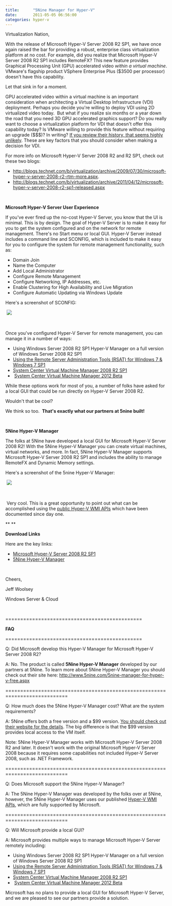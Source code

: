 ```yaml
---
title:      "5Nine Manager for Hyper-V"
date:       2011-05-05 06:56:00
categories: hyper-v
---
```

Virtualization Nation,

With the release of Microsoft Hyper-V Server 2008 R2 SP1, we have once again raised the bar for providing a robust, enterprise class virtualization platform at no cost. For example, did you realize that Microsoft Hyper-V Server 2008 R2 SP1 includes RemoteFX? This new feature provides Graphical Processing Unit (GPU) accelerated video _within a virtual machine_. VMware's flagship product VSphere Enterprise Plus ($3500 per processor) doesn't have this capability.

Let that sink in for a moment.

GPU accelerated video within a virtual machine is an important consideration when architecting a Virtual Desktop Infrastructure (VDI) deployment. Perhaps you decide you're willing to deploy VDI using 2D virtualized video today.  But what if you realize six months or a year down the road that you need 3D GPU accelerated graphics support? Do you really want to choose a virtualization platform for VDI that doesn't offer this capability today? Is VMware willing to provide this feature without requiring an upgrade ($$$)? In writing? [If you review their history, that seems highly unlikely](http://blogs.technet.com/b/virtualization/archive/2009/06/28/beware-the-vmware-core-tax-and-more.aspx). These are key factors that you should consider when making a decision for VDI.

For more info on Microsoft Hyper-V Server 2008 R2 and R2 SP1, check out these two blogs:

  * <http://blogs.technet.com/b/virtualization/archive/2009/07/30/microsoft-hyper-v-server-2008-r2-rtm-more.aspx>.
  * <http://blogs.technet.com/b/virtualization/archive/2011/04/12/microsoft-hyper-v-server-2008-r2-sp1-released.aspx>



 

**Microsoft Hyper-V Server User Experience**

If you've ever fired up the no-cost Hyper-V Server, you know that the UI is minimal. This is by design. The goal of Hyper-V Server is to make it easy for you to get the system configured and on the network for remote management. There's no Start menu or local GUI. Hyper-V Server instead includes a command line and SCONFIG, which is included to make it easy for you to configure the system for remote management functionality, such as:

  * Domain Join
  * Name the Computer
  * Add Local Administrator
  * Configure Remote Management
  * Configure Networking, IP Addresses, etc.
  * Enable Clustering for High Availability and Live Migration
  * Configure Automatic Updating via Windows Update



Here's a screenshot of SCONFIG:

 ![](https://msdnshared.blob.core.windows.net/media/TNBlogsFS/prod.evol.blogs.technet.com/CommunityServer.Blogs.Components.WeblogFiles/00/00/00/50/45/1643.SCONFIG.png)

 

Once you've configured Hyper-V Server for remote management, you can manage it in a number of ways:

  * Using Windows Server 2008 R2 SP1 Hyper-V Manager on a full version of Windows Server 2008 R2 SP1
  * [Using the Remote Server Administration Tools (RSAT) for Windows 7 & Windows 7 SP1](http://www.microsoft.com/downloads/en/details.aspx?FamilyID=7d2f6ad7-656b-4313-a005-4e344e43997d)
  * [System Center Virtual Machine Manager 2008 R2 SP1](http://www.microsoft.com/systemcenter/en/us/virtual-machine-manager/vmm-whats-new-r2.aspx)
  *  [System Center Virtual Machine Manager 2012 Beta](http://www.microsoft.com/systemcenter/en/us/virtual-machine-manager/vm-vnext-beta.aspx)



While these options work for most of you, a number of folks have asked for a local GUI that could be run directly on Hyper-V Server 2008 R2.

Wouldn't that be cool?

We think so too.  **That's exactly what our partners at 5nine built!**

 

**5Nine Hyper-V Manager**

The folks at 5Nine have developed a local GUI for Microsoft Hyper-V Server 2008 R2! With the 5Nine Hyper-V Manager you can create virtual machines, virtual networks, and more. In fact, 5Nine Hyper-V Manager supports Microsoft Hyper-V Server 2008 R2 SP1 and includes the ability to manage RemoteFX and Dynamic Memory settings.

Here's a screenshot of the 5nine Hyper-V Manager:

 ![](https://msdnshared.blob.core.windows.net/media/TNBlogsFS/prod.evol.blogs.technet.com/CommunityServer.Blogs.Components.WeblogFiles/00/00/00/50/45/5531.5Nine%20Manager%20for%20Hyper-V.png)

 

 Very cool. This is a great opportunity to point out what can be accomplished using the [public Hyper-V WMI APIs](https://msdn.microsoft.com/library/cc136992\(VS.85\).aspx) which have been documented since day one.

** **

**Download Links**

Here are the key links:

  * [Microsoft Hyper-V Server 2008 R2 SP1](http://www.microsoft.com/downloads/en/details.aspx?familyId=92E2C4BA-6965-4F8E-ABBE-CBB40556B680&hash=pMNVRmBEI7H164HL10deNppvqjcmjZcDVytJUQicRu8ZJbYi4y653qj3S6ekFSBzZltDG4dDMv%2bYytE5pynQAA%3d%3d)
  * [5Nine Hyper-V Manager](http://www.5nine.com/5nine-manager-for-hyper-v-free.aspx)



 

Cheers,

Jeff Woolsey

Windows Server & Cloud

 

==============================================

**FAQ**

==============================================

Q: Did Microsoft develop this Hyper-V Manager for Microsoft Hyper-V Server 2008 R2?

A: No. The product is called **5Nine Hyper-V Manager** developed by our partners at 5Nine. To learn more about 5Nine Hyper-V Manager you should check out their site here: <http://www.5nine.com/5nine-manager-for-hyper-v-free.aspx>

===========================================================================

Q: How much does the 5Nine Hyper-V Manager cost? What are the system requirements?

A: 5Nine offers both a free version and a $99 version. [You should check out their website for the details](http://www.5nine.com/5nine-manager-for-hyper-v-free.aspx). The big difference is that the $99 version provides local access to the VM itself. 

Note: 5Nine Hyper-V Manager works with Microsoft Hyper-V Server 2008 R2 and later. It doesn't work with the original Microsoft Hyper-V Server 2008 because it requires some capabilities not included Hyper-V Server 2008, such as .NET Framework.

===========================================================================

Q: Does Microsoft support the 5Nine Hyper-V Manager?

A: The 5Nine Hyper-V Manager was developed by the folks over at 5Nine, however, the 5Nine Hyper-V Manager uses our published [Hyper-V WMI APIs](https://msdn.microsoft.com/library/cc136992\(VS.85\).aspx), which are fully supported by Microsoft.

===========================================================================

Q: Will Microsoft provide a local GUI?

A: Microsoft provides multiple ways to manage Microsoft Hyper-V Server remotely including:

  * Using Windows Server 2008 R2 SP1 Hyper-V Manager on a full version of Windows Server 2008 R2 SP1
  * [Using the Remote Server Administration Tools (RSAT) for Windows 7 & Windows 7 SP1](http://www.microsoft.com/downloads/en/details.aspx?FamilyID=7d2f6ad7-656b-4313-a005-4e344e43997d)
  * [System Center Virtual Machine Manager 2008 R2 SP1](http://www.microsoft.com/systemcenter/en/us/virtual-machine-manager/vmm-whats-new-r2.aspx)
  *  [System Center Virtual Machine Manager 2012 Beta](http://www.microsoft.com/systemcenter/en/us/virtual-machine-manager/vm-vnext-beta.aspx)



Microsoft has no plans to provide a local GUI for Microsoft Hyper-V Server, and we are pleased to see our partners provide a solution. 
